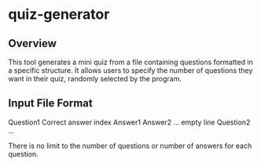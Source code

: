 # quiz-generator

## Overview
This tool generates a mini quiz from a file containing questions formatted in a specific structure. 
It allows users to specify the number of questions they want in their quiz, randomly selected by the program.

## Input File Format

Question1
Correct answer index
Answer1
Answer2
...
empty line
Question2
...

There is no limit to the number of questions or number of answers for each question.

